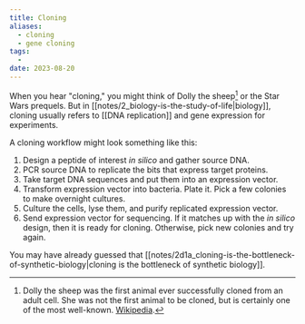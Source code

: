 ```yaml
---
title: Cloning
aliases:
  - cloning
  - gene cloning
tags:
  - 
date: 2023-08-20
---
```


When you hear "cloning," you might think of Dolly the sheep[^1] or the Star Wars prequels. But in [[notes/2_biology-is-the-study-of-life|biology]], cloning usually refers to [[DNA replication]] and gene expression for experiments.

A cloning workflow might look something like this:
1. Design a peptide of interest *in silico* and gather source DNA.
2. PCR source DNA to replicate the bits that express target proteins.
3. Take target DNA sequences and put them into an expression vector.
4. Transform expression vector into bacteria. Plate it. Pick a few colonies to make overnight cultures.
5. Culture the cells, lyse them, and purify replicated expression vector.
6. Send expression vector for sequencing. If it matches up with the *in silico* design, then it is ready for cloning. Otherwise, pick new colonies and try again.

You may have already guessed that [[notes/2d1a_cloning-is-the-bottleneck-of-synthetic-biology|cloning is the bottleneck of synthetic biology]].

[^1]: Dolly the sheep was the first animal ever successfully cloned from an adult cell. She was not the first animal to be cloned, but is certainly one of the most well-known. [Wikipedia](https://en.wikipedia.org/wiki/Dolly_(sheep)).